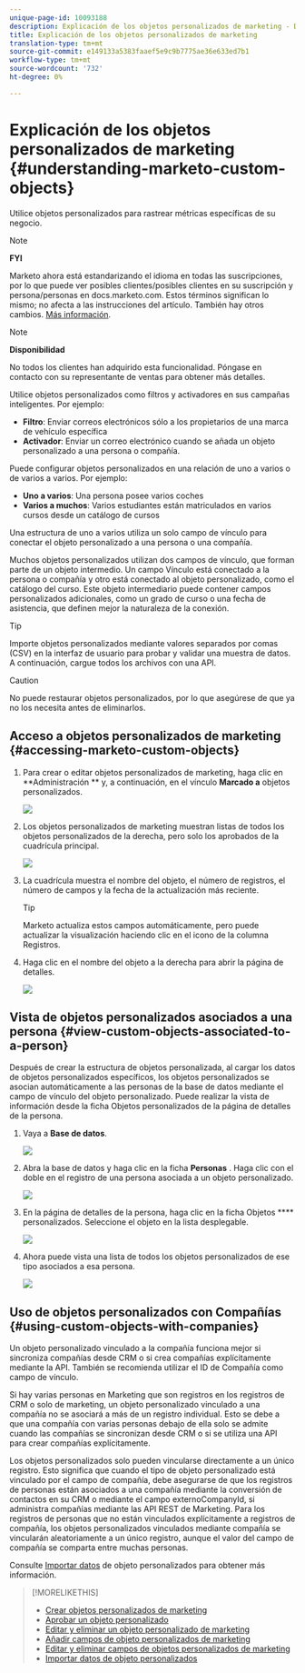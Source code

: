 ```yaml
---
unique-page-id: 10093188
description: Explicación de los objetos personalizados de marketing - Documentos de marketing - Documentación del producto
title: Explicación de los objetos personalizados de marketing
translation-type: tm+mt
source-git-commit: e149133a5383faaef5e9c9b7775ae36e633ed7b1
workflow-type: tm+mt
source-wordcount: '732'
ht-degree: 0%

---
```



# Explicación de los objetos personalizados de marketing {#understanding-marketo-custom-objects}

Utilice objetos personalizados para rastrear métricas específicas de su negocio.

>[!NOTE]
>
>**FYI**
>
>Marketo ahora está estandarizando el idioma en todas las suscripciones, por lo que puede ver posibles clientes/posibles clientes en su suscripción y persona/personas en docs.marketo.com. Estos términos significan lo mismo; no afecta a las instrucciones del artículo. También hay otros cambios. [Más información](http://docs.marketo.com/display/DOCS/Updates+to+Marketo+Terminology).

>[!NOTE]
>
>**Disponibilidad**
>
>No todos los clientes han adquirido esta funcionalidad. Póngase en contacto con su representante de ventas para obtener más detalles.

Utilice objetos personalizados como filtros y activadores en sus campañas inteligentes. Por ejemplo:

* **Filtro**: Enviar correos electrónicos sólo a los propietarios de una marca de vehículo específica
* **Activador**: Enviar un correo electrónico cuando se añada un objeto personalizado a una persona o compañía.

Puede configurar objetos personalizados en una relación de uno a varios o de varios a varios. Por ejemplo:

* **Uno a varios**: Una persona posee varios coches
* **Varios a muchos**: Varios estudiantes están matriculados en varios cursos desde un catálogo de cursos

Una estructura de uno a varios utiliza un solo campo de vínculo para conectar el objeto personalizado a una persona o una compañía.

Muchos objetos personalizados utilizan dos campos de vínculo, que forman parte de un objeto intermedio. Un campo Vínculo está conectado a la persona o compañía y otro está conectado al objeto personalizado, como el catálogo del curso. Este objeto intermediario puede contener campos personalizados adicionales, como un grado de curso o una fecha de asistencia, que definen mejor la naturaleza de la conexión.

>[!TIP]
>
>Importe objetos personalizados mediante valores separados por comas (CSV) en la interfaz de usuario para probar y validar una muestra de datos. A continuación, cargue todos los archivos con una API.

>[!CAUTION]
>
>No puede restaurar objetos personalizados, por lo que asegúrese de que ya no los necesita antes de eliminarlos.

## Acceso a objetos personalizados de marketing {#accessing-marketo-custom-objects}

1. Para crear o editar objetos personalizados de marketing, haga clic en **Administración ** y, a continuación, en el vínculo **Marcado a** objetos personalizados.

   ![](assets/image2016-5-18-16-3a59-3a30.png)

1. Los objetos personalizados de marketing muestran listas de todos los objetos personalizados de la derecha, pero solo los aprobados de la cuadrícula principal.

   ![](assets/image2016-6-10-15-3a14-3a18.png)

1. La cuadrícula muestra el nombre del objeto, el número de registros, el número de campos y la fecha de la actualización más reciente.

   >[!TIP]
   >
   >Marketo actualiza estos campos automáticamente, pero puede actualizar la visualización haciendo clic en el icono de la columna Registros.

1. Haga clic en el nombre del objeto a la derecha para abrir la página de detalles.

   ![](assets/image2016-6-10-15-3a15-3a29.png)

## Vista de objetos personalizados asociados a una persona {#view-custom-objects-associated-to-a-person}

Después de crear la estructura de objetos personalizada, al cargar los datos de objetos personalizados específicos, los objetos personalizados se asocian automáticamente a las personas de la base de datos mediante el campo de vínculo del objeto personalizado. Puede realizar la vista de información desde la ficha Objetos personalizados de la página de detalles de la persona.

1. Vaya a **Base de datos**.

   ![](assets/db.png)

1. Abra la base de datos y haga clic en la ficha **Personas** . Haga clic con el doble en el registro de una persona asociada a un objeto personalizado.

   ![](assets/five.png)

1. En la página de detalles de la persona, haga clic en la ficha Objetos **** personalizados. Seleccione el objeto en la lista desplegable.

   ![](assets/six.png)

1. Ahora puede vista una lista de todos los objetos personalizados de ese tipo asociados a esa persona.

   ![](assets/seven.png)

## Uso de objetos personalizados con Compañías {#using-custom-objects-with-companies}

Un objeto personalizado vinculado a la compañía funciona mejor si sincroniza compañías desde CRM o si crea compañías explícitamente mediante la API. También se recomienda utilizar el ID de Compañía como campo de vínculo.

Si hay varias personas en Marketing que son registros en los registros de CRM o solo de marketing, un objeto personalizado vinculado a una compañía no se asociará a más de un registro individual. Esto se debe a que una compañía con varias personas debajo de ella solo se admite cuando las compañías se sincronizan desde CRM o si se utiliza una API para crear compañías explícitamente.

Los objetos personalizados solo pueden vincularse directamente a un único registro. Esto significa que cuando el tipo de objeto personalizado está vinculado por el campo de compañía, debe asegurarse de que los registros de personas están asociados a una compañía mediante la conversión de contactos en su CRM o mediante el campo externoCompanyId, si administra compañías mediante las API REST de Marketing. Para los registros de personas que no están vinculados explícitamente a registros de compañía, los objetos personalizados vinculados mediante compañía se vincularán aleatoriamente a un único registro, aunque el valor del campo de compañía se comparta entre muchas personas.

Consulte [Importar datos](import-custom-object-data.md) de objeto personalizados para obtener más información.

>[!MORELIKETHIS]
>
>* [Crear objetos personalizados de marketing](create-marketo-custom-objects.md)
>* [Aprobar un objeto personalizado](approve-a-custom-object.md)
>* [Editar y eliminar un objeto personalizado de marketing](edit-and-delete-a-marketo-custom-object.md)
>* [Añadir campos de objeto personalizados de marketing](add-marketo-custom-object-fields.md)
>* [Editar y eliminar campos de objetos personalizados de marketing](edit-and-delete-marketo-custom-object-fields.md)
>* [Importar datos de objeto personalizados](import-custom-object-data.md)

>




